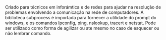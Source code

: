 Criado para técnicos em inforámtica e de redes para ajudar na resolução de problemas envolvendo a comunicação na rede de computadores.
A biblioteca subprocess é importada para fornecer a utilidade do prompt do windows, e os comandos Ipconfig, ping, nslookup, tracert e netstat.
Pode ser utilizado como forma de agilizar ou ate mesmo no caso de esquecer ou não lembrar comando.
